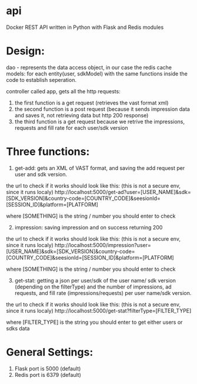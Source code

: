# api
Docker REST API written in Python with Flask and Redis modules 

# Design:

dao - represents the data access object, in our case the redis cache
models: 
for each entity(user, sdkModel) with the same functions inside the code to establish seperation.

controller called app, gets all the http requests:

1. the first function is a get request (retrieves the vast format xml)
2. the second function is a post request (because it sends impression data and saves it, not retrieving data but http 200 response)
3. the third function is a get request because we retrive the impressions, requests and fill rate for each user/sdk version


# Three functions:

1. get-add: 
gets an XML of VAST format, and saving the add request per user and sdk version.

the url to check if it works should look like this: (this is not a secure env, since it runs localy)
http://localhost:5000/get-ad?user=[USER_NAME]&sdk=[SDK_VERSION]&country-code=[COUNTRY_CODE]&seesionId=[SESSION_ID]&platform=[PLATFORM]

where [SOMETHING] is the string / number you should enter to check

2. impression: 
saving impression and on success returning 200 

the url to check if it works should look like this: (this is not a secure env, since it runs localy)
http://localhost:5000/impression?user=[USER_NAME]&sdk=[SDK_VERSION]&country-code=[COUNTRY_CODE]&seesionId=[SESSION_ID]&platform=[PLATFORM]

where [SOMETHING] is the string / number you should enter to check

3. get-stat: 
getting a json per user/sdk of the user name/ sdk version (depending on the filterType) 
and the number of impressions, ad requests, and fill rate (impressions/requests) per user name/sdk version.

the url to check if it works should look like this: (this is not a secure env, since it runs localy)
http://localhost:5000/get-stat?filterType=[FILTER_TYPE]

where [FILTER_TYPE] is the string you should enter to get either users or sdks data

# General Settings:
1. Flask port is 5000 (default)
2. Redis port is 6379 (default)

